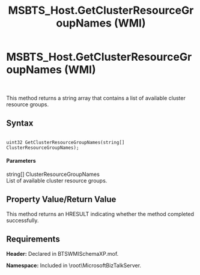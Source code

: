 ﻿---
title: MSBTS_Host.GetClusterResourceGroupNames (WMI)
TOCTitle: MSBTS_Host.GetClusterResourceGroupNames (WMI)
ms:assetid: a6872748-cd0a-487a-acbe-69ae7e1a9d34
ms:mtpsurl: https://msdn.microsoft.com/en-us/library/Aa577910(v=BTS.80)
ms:contentKeyID: 51530308
ms.date: 08/30/2017
mtps_version: v=BTS.80
---

# MSBTS\_Host.GetClusterResourceGroupNames (WMI)

 

This method returns a string array that contains a list of available cluster resource groups.

## Syntax

``` 
  
uint32 GetClusterResourceGroupNames(string[] ClusterResourceGroupNames);  
```

#### Parameters

string\[\] ClusterResourceGroupNames  
List of available cluster resource groups.

## Property Value/Return Value

This method returns an HRESULT indicating whether the method completed successfully.

## Requirements

**Header:** Declared in BTSWMISchemaXP.mof.

**Namespace:** Included in \\root\\MicrosoftBizTalkServer.

